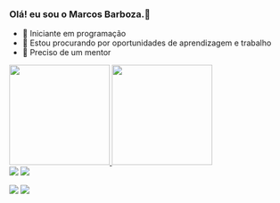### Olá! eu sou o Marcos Barboza.👋

- 🌱 Iniciante em programação 
- 👯 Estou procurando por oportunidades de aprendizagem e trabalho
- 🤔 Preciso de um mentor 


<div align="left">
  <a href="https://github.com/MarksBarboza">
  <img height="180em" src="https://github-readme-stats.vercel.app/api?username=MarksBarboza&show_icons=true&theme=dark&include_all_commits=true&count_private=true"/>
  <img height="180em" src="https://github-readme-stats.vercel.app/api/top-langs/?username=MarksBarboza&layout=compact&langs_count=7&theme=dark"/>
</div>

<div alingn="center">
 <a href="https://www.instagram.com/marksbarboza/" target="_blank"><img src="https://img.shields.io/badge/-Instagram-%23E4405F?style=for-the-badge&logo=instagram&logoColor=white" target="_blank"></a>
 	<a href="https://www.twitch.tv/marksbarboza" target="_blank"><img src="https://img.shields.io/badge/Twitch-9146FF?style=for-the-badge&logo=twitch&logoColor=white" target="_blank"></a>
 
  <a href = "mailto:marcos.mscb@gmail.com"><img src="https://img.shields.io/badge/-Gmail-%23333?style=for-the-badge&logo=gmail&logoColor=white" target="_blank"></a>
  <a href="https://www.linkedin.com/in/marcos-barboza-76120b1aa/" target="_blank"><img src="https://img.shields.io/badge/-LinkedIn-%230077B5?style=for-the-badge&logo=linkedin&logoColor=white" target="_blank"></a> 
 </div>
